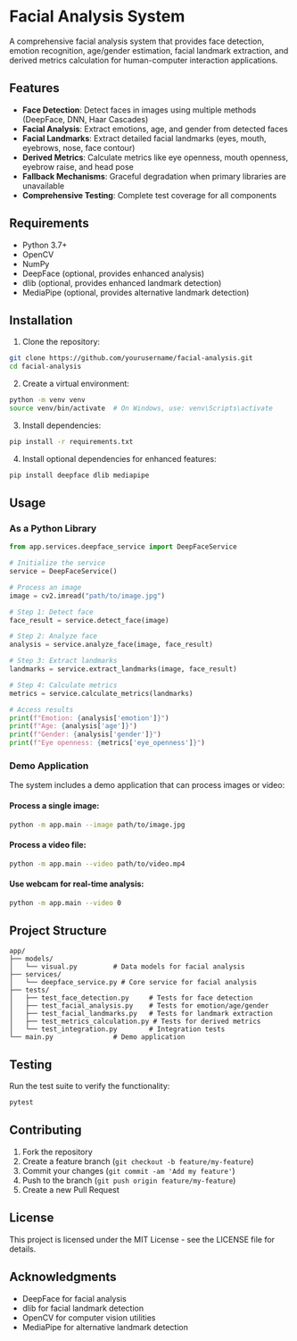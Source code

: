 # Facial Analysis System

A comprehensive facial analysis system that provides face detection, emotion recognition, age/gender estimation, facial landmark extraction, and derived metrics calculation for human-computer interaction applications.

## Features

- **Face Detection**: Detect faces in images using multiple methods (DeepFace, DNN, Haar Cascades)
- **Facial Analysis**: Extract emotions, age, and gender from detected faces
- **Facial Landmarks**: Extract detailed facial landmarks (eyes, mouth, eyebrows, nose, face contour)
- **Derived Metrics**: Calculate metrics like eye openness, mouth openness, eyebrow raise, and head pose
- **Fallback Mechanisms**: Graceful degradation when primary libraries are unavailable
- **Comprehensive Testing**: Complete test coverage for all components

## Requirements

- Python 3.7+
- OpenCV
- NumPy
- DeepFace (optional, provides enhanced analysis)
- dlib (optional, provides enhanced landmark detection)
- MediaPipe (optional, provides alternative landmark detection)

## Installation

1. Clone the repository:
```bash
git clone https://github.com/yourusername/facial-analysis.git
cd facial-analysis
```

2. Create a virtual environment:
```bash
python -m venv venv
source venv/bin/activate  # On Windows, use: venv\Scripts\activate
```

3. Install dependencies:
```bash
pip install -r requirements.txt
```

4. Install optional dependencies for enhanced features:
```bash
pip install deepface dlib mediapipe
```

## Usage

### As a Python Library

```python
from app.services.deepface_service import DeepFaceService

# Initialize the service
service = DeepFaceService()

# Process an image
image = cv2.imread("path/to/image.jpg")

# Step 1: Detect face
face_result = service.detect_face(image)

# Step 2: Analyze face
analysis = service.analyze_face(image, face_result)

# Step 3: Extract landmarks
landmarks = service.extract_landmarks(image, face_result)

# Step 4: Calculate metrics
metrics = service.calculate_metrics(landmarks)

# Access results
print(f"Emotion: {analysis['emotion']}")
print(f"Age: {analysis['age']}")
print(f"Gender: {analysis['gender']}")
print(f"Eye openness: {metrics['eye_openness']}")
```

### Demo Application

The system includes a demo application that can process images or video:

#### Process a single image:
```bash
python -m app.main --image path/to/image.jpg
```

#### Process a video file:
```bash
python -m app.main --video path/to/video.mp4
```

#### Use webcam for real-time analysis:
```bash
python -m app.main --video 0
```

## Project Structure

```
app/
├── models/
│   └── visual.py         # Data models for facial analysis
├── services/
│   └── deepface_service.py # Core service for facial analysis
├── tests/
│   ├── test_face_detection.py     # Tests for face detection
│   ├── test_facial_analysis.py    # Tests for emotion/age/gender
│   ├── test_facial_landmarks.py   # Tests for landmark extraction
│   ├── test_metrics_calculation.py # Tests for derived metrics
│   └── test_integration.py        # Integration tests
└── main.py               # Demo application
```

## Testing

Run the test suite to verify the functionality:

```bash
pytest
```

## Contributing

1. Fork the repository
2. Create a feature branch (`git checkout -b feature/my-feature`)
3. Commit your changes (`git commit -am 'Add my feature'`)
4. Push to the branch (`git push origin feature/my-feature`)
5. Create a new Pull Request

## License

This project is licensed under the MIT License - see the LICENSE file for details.

## Acknowledgments

- DeepFace for facial analysis
- dlib for facial landmark detection
- OpenCV for computer vision utilities
- MediaPipe for alternative landmark detection
